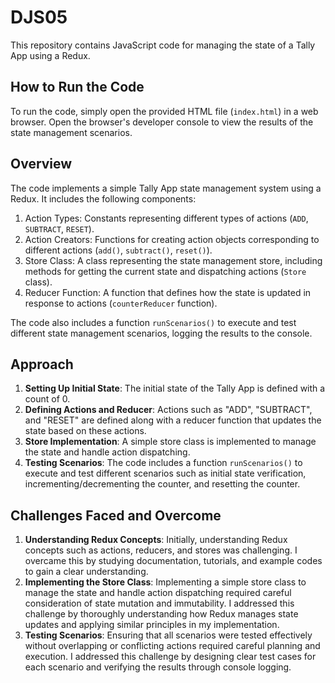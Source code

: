 # DJS05

This repository contains JavaScript code for managing the state of a Tally App using a Redux.

## How to Run the Code

To run the code, simply open the provided HTML file (`index.html`) in a web browser. Open the browser's developer console to view the results of the state management scenarios.

## Overview

The code implements a simple Tally App state management system using a Redux. It includes the following components:

1. Action Types: Constants representing different types of actions (`ADD`, `SUBTRACT`, `RESET`).
2. Action Creators: Functions for creating action objects corresponding to different actions (`add()`, `subtract()`, `reset()`).
3. Store Class: A class representing the state management store, including methods for getting the current state and dispatching actions (`Store` class).
4. Reducer Function: A function that defines how the state is updated in response to actions (`counterReducer` function).

The code also includes a function `runScenarios()` to execute and test different state management scenarios, logging the results to the console.

## Approach

1. **Setting Up Initial State**: The initial state of the Tally App is defined with a count of 0.
2. **Defining Actions and Reducer**: Actions such as "ADD", "SUBTRACT", and "RESET" are defined along with a reducer function that updates the state based on these actions.
3. **Store Implementation**: A simple store class is implemented to manage the state and handle action dispatching.
4. **Testing Scenarios**: The code includes a function `runScenarios()` to execute and test different scenarios such as initial state verification, incrementing/decrementing the counter, and resetting the counter.

## Challenges Faced and Overcome

1. **Understanding Redux Concepts**: Initially, understanding Redux concepts such as actions, reducers, and stores was challenging. I overcame this by studying documentation, tutorials, and example codes to gain a clear understanding.
2. **Implementing the Store Class**: Implementing a simple store class to manage the state and handle action dispatching required careful consideration of state mutation and immutability. I addressed this challenge by thoroughly understanding how Redux manages state updates and applying similar principles in my implementation.
3. **Testing Scenarios**: Ensuring that all scenarios were tested effectively without overlapping or conflicting actions required careful planning and execution. I addressed this challenge by designing clear test cases for each scenario and verifying the results through console logging.
